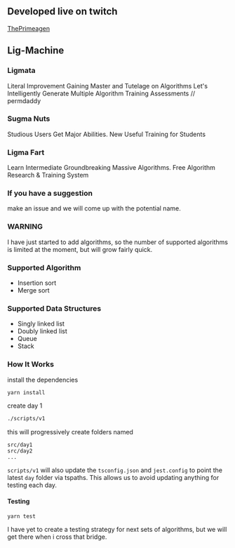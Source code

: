 ## Developed live on twitch

[ThePrimeagen](https://twitch.tv/ThePrimeagen)

## Lig-Machine

### Ligmata

Literal Improvement Gaining Master and Tutelage on Algorithms
Let's Intelligently Generate Multiple Algorithm Training Assessments // permdaddy

### Sugma Nuts
Studious Users Get Major Abilities. New Useful Training for Students

### Ligma Fart 
Learn Intermediate Groundbreaking Massive Algorithms. Free Algorithm Research & Training System


### If you have a suggestion

make an issue and we will come up with the potential name.

### WARNING

I have just started to add algorithms, so the number of supported algorithms is
limited at the moment, but will grow fairly quick.

### Supported Algorithm

- Insertion sort
- Merge sort

### Supported Data Structures

- Singly linked list
- Doubly linked list
- Queue
- Stack

### How It Works

install the dependencies

```bash
yarn install
```

create day 1

```bash
./scripts/v1
```

this will progressively create folders named

```
src/day1
src/day2
...
```

`scripts/v1` will also update the `tsconfig.json` and `jest.config` to point
the latest `day` folder via tspaths. This allows us to avoid updating anything
for testing each day.

#### Testing

```
yarn test
```

I have yet to create a testing strategy for next sets of algorithms, but we
will get there when i cross that bridge.
